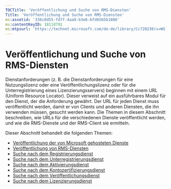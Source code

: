 ```yaml
---
TOCTitle: 'Veröffentlichung und Suche von RMS-Diensten'
Title: 'Veröffentlichung und Suche von RMS-Diensten'
ms:assetid: '336c0d55-fd7f-4aa9-b3e6-bfd6565b1086'
ms:contentKeyID: 18118791
ms:mtpsurl: 'https://technet.microsoft.com/de-de/library/Cc720236(v=WS.10)'
---
```


Veröffentlichung und Suche von RMS-Diensten
===========================================

Dienstanforderungen (z. B. die Dienstanforderungen für eine Nutzungslizenz oder eine Veröffentlichungslizenz oder für die Unterregistrierung eines Lizenzierungsservers) beginnen mit einem URL (Uniform Resource Locator). Dieser verweist auf ein ausführbares Modul für den Dienst, der die Anforderung gewährt. Der URL für jeden Dienst muss veröffentlicht werden, damit er von Clients und anderen Diensten, die ihn verwenden müssen, gesucht werden kann. Die Themen in diesem Abschnitt beschreiben, wie URLs für die verschiedenen Dienste veröffentlicht werden, und wie die RMS-Dienste und der RMS-Client sie ermitteln.

Dieser Abschnitt behandelt die folgenden Themen:

-   [Veröffentlichung der von Microsoft gehosteten Dienste](https://technet.microsoft.com/7ee8cb4d-1b46-48be-8a4c-5ff6a458231a)
-   [Veröffentlichung von RMS-Diensten](https://technet.microsoft.com/3cca9325-6bd3-49ad-aa3f-e0693205d3f4)
-   [Suche nach dem Registrierungsdienst](https://technet.microsoft.com/bbeb00bd-04e0-4df6-8615-76aa8125b620)
-   [Suche nach dem Unterregistrierungsdienst](https://technet.microsoft.com/b159953a-af38-4a9e-8c87-1aff5fb4e366)
-   [Suche nach dem Aktivierungsdienst](https://technet.microsoft.com/e178d81b-b35c-4958-87ef-e077e2204b32)
-   [Suche nach dem Kontozertifizierungsdienst](https://technet.microsoft.com/293a2f91-4712-45ec-8b74-7533f4144cbd)
-   [Suche nach dem Veröffentlichungsdienst](https://technet.microsoft.com/5d500841-a202-4865-b5d2-d0775d4e1bbc)
-   [Suche nach dem Lizenzierungsdienst](https://technet.microsoft.com/4eabbb76-b359-443a-b737-098c5659e9c6)
